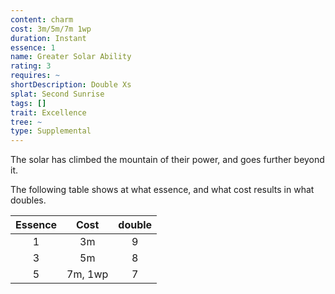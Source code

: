 ```yaml
---
content: charm
cost: 3m/5m/7m 1wp
duration: Instant
essence: 1
name: Greater Solar Ability
rating: 3
requires: ~
shortDescription: Double Xs
splat: Second Sunrise
tags: []
trait: Excellence
tree: ~
type: Supplemental
---
```


The solar has climbed the mountain of their power, and goes further beyond it.

The following table shows at what essence, and what cost results in what doubles.

| Essence | Cost | double |
|:-------:|:----:|:------:|
| 1 | 3m | 9 |
| 3 | 5m | 8 |
| 5 | 7m, 1wp | 7 |
